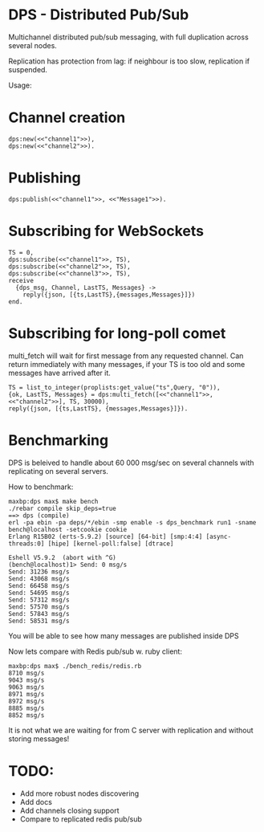 DPS - Distributed Pub/Sub
=========================

Multichannel distributed pub/sub messaging, with full duplication across several nodes.

Replication has protection from lag: if neighbour is too slow, replication if suspended.

Usage:

# Channel creation


    dps:new(<<"channel1">>),
    dps:new(<<"channel2">>).


# Publishing

    dps:publish(<<"channel1">>, <<"Message1">>).


# Subscribing for WebSockets


    TS = 0,
    dps:subscribe(<<"channel1">>, TS),
    dps:subscribe(<<"channel2">>, TS),
    dps:subscribe(<<"channel3">>, TS),
    receive
      {dps_msg, Channel, LastTS, Messages} -> 
        reply({json, [{ts,LastTS},{messages,Messages}]})
    end.

# Subscribing for long-poll comet

multi_fetch will wait for first message from any requested channel.
Can return immediately with many messages, if your TS is too old
and some messages have arrived after it.

    TS = list_to_integer(proplists:get_value("ts",Query, "0")),
    {ok, LastTS, Messages} = dps:multi_fetch([<<"channel1">>,<<"channel2">>], TS, 30000),
    reply({json, [{ts,LastTS}, {messages,Messages}]}).



Benchmarking
============

DPS is beleived to handle about 60 000 msg/sec on several channels with replicating on several servers.

How to benchmark:

    maxbp:dps max$ make bench
    ./rebar compile skip_deps=true
    ==> dps (compile)
    erl -pa ebin -pa deps/*/ebin -smp enable -s dps_benchmark run1 -sname bench@localhost -setcookie cookie
    Erlang R15B02 (erts-5.9.2) [source] [64-bit] [smp:4:4] [async-threads:0] [hipe] [kernel-poll:false] [dtrace]

    Eshell V5.9.2  (abort with ^G)
    (bench@localhost)1> Send: 0 msg/s
    Send: 31236 msg/s
    Send: 43068 msg/s
    Send: 66458 msg/s
    Send: 54695 msg/s
    Send: 57312 msg/s
    Send: 57570 msg/s
    Send: 57843 msg/s
    Send: 58531 msg/s



You will be able to see how many messages are published inside DPS

Now lets compare with Redis pub/sub w. ruby client:

    maxbp:dps max$ ./bench_redis/redis.rb 
    8710 msg/s
    9043 msg/s
    9063 msg/s
    8971 msg/s
    8972 msg/s
    8885 msg/s
    8852 msg/s


It is not what we are waiting for from C server with replication and without storing messages!



TODO:
=====

* Add more robust nodes discovering
* Add docs
* Add channels closing support
* Compare to replicated redis pub/sub
